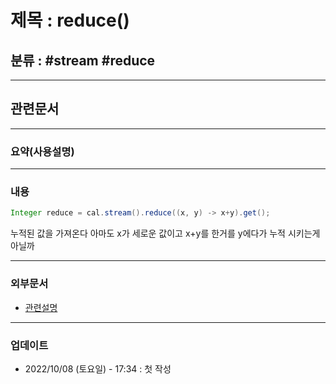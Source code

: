 # 제목 : reduce()

## 분류 : #stream #reduce

---
## 관련문서

----
### 요약(사용설명)

---
### 내용

```Java
Integer reduce = cal.stream().reduce((x, y) -> x+y).get();
```
누적된 값을 가져온다
아마도 x가 세로운 값이고 x+y를 한거를 y에다가 누적 시키는게 아닐까


----
### 외부문서
- [관련설명](https://myhappyman.tistory.com/80)

----
### 업데이트
-  2022/10/08 (토요일) - 17:34 : 첫 작성
